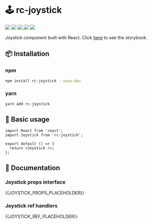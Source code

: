 # 🕹️ rc-joystick

<p>
  <img src="https://img.shields.io/npm/v/rc-joystick">
  <img src="https://img.shields.io/bundlephobia/min/rc-joystick">
  <a href="https://codecov.io/gh/rockyfrank/rc-joystick" > 
    <img src="https://codecov.io/gh/rockyfrank/rc-joystick/graph/badge.svg?token=8OBBIJL0VN"/>
  </a>
  <img src="https://img.shields.io/npm/dm/rc-joystick">
  <img src="https://img.shields.io/npm/l/rc-joystick">
</p>
Joystick component built with React.
Click <a href="https://rockyfrank.github.io/rc-joystick/?path=/docs/example--docs">here</a> to see the storybook.

## 📦 Installation

### npm

```bash
npm install rc-joystick --save-dev
```

### yarn

```bash
yarn add rc-joystick
```

## 🔨 Basic usage

```tsx
import React from 'react';
import Joystick from 'rc-joystick';

export default () => {
  return <Joystick />;
};
```

## 📖 Documentation

### Joystick props interface

{{JOYSTICK_PROPS_PLACEHOLDER}}

### Joystick ref handlers

{{JOYSTICK_REF_PLACEHOLDER}}
